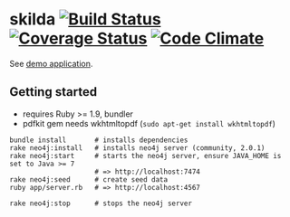 # skilda [![Build Status](https://secure.travis-ci.org/sschmeck/skilda.png?branch=master)](http://travis-ci.org/sschmeck/skilda) [![Coverage Status](https://coveralls.io/repos/sschmeck/skilda/badge.png?branch=master)](https://coveralls.io/r/sschmeck/skilda?branch=master) [![Code Climate](https://codeclimate.com/github/sschmeck/skilda.png)](https://codeclimate.com/github/sschmeck/skilda)
See [demo application](http://skilda.heroku.com).

## Getting started

* requires Ruby >= 1.9, bundler
* pdfkit gem needs wkhtmltopdf (`sudo apt-get install wkhtmltopdf`)
```
bundle install       # installs dependencies
rake neo4j:install   # installs neo4j server (community, 2.0.1)
rake neo4j:start     # starts the neo4j server, ensure JAVA_HOME is set to Java >= 7
                     # => http://localhost:7474
rake neo4j:seed      # create seed data
ruby app/server.rb   # => http://localhost:4567

rake neo4j:stop      # stops the neo4j server
```
